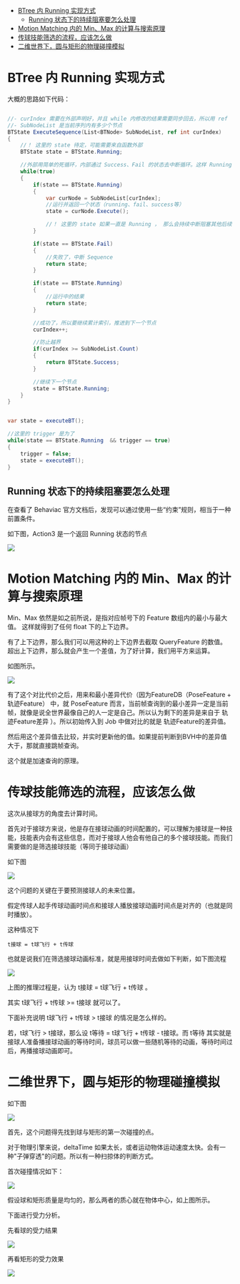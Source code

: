 ﻿
- [BTree 内 Running 实现方式](#btree-内-running-实现方式)
  - [Running 状态下的持续阻塞要怎么处理](#running-状态下的持续阻塞要怎么处理)
- [Motion Matching 内的 Min、Max 的计算与搜索原理](#motion-matching-内的-minmax-的计算与搜索原理)
- [传球技能筛选的流程，应该怎么做](#传球技能筛选的流程应该怎么做)
- [二维世界下，圆与矩形的物理碰撞模拟](#二维世界下圆与矩形的物理碰撞模拟)




# BTree 内 Running 实现方式

大概的思路如下代码：

```C#

//- curIndex 需要在外部声明好，并且 while 内修改的结果需要同步回去，所以用 ref
//- SubNodeList 是当前序列内有多少个节点
BTState ExecuteSequence(List<BTNode> SubNodeList, ref int curIndex)
{
    //！ 这里的 state 待定，可能需要来自函数外部
    BTState state = BTState.Running;

    //外部用简单的死循环，内部通过 Success、Fail 的状态去中断循环。这样 Running 就是一种持续保持的状态
    while(true)
    {
        if(state == BTState.Running)
        {
            var curNode = SubNodeList[curIndex];
            //运行并返回一个状态（running、fail、success等）
            state = curNode.Execute();

            //！ 这里的 state 如果一直是 Running ， 那么会持续中断阻塞其他后续节点的运行。后面查证了 Behaviac 源码找到一些思路。下文说明
        }

        if(state == BTState.Fail)
        {
            //失败了，中断 Sequence
            return state;
        }

        if(state == BTState.Running)
        {
            //运行中的结果
            return state;
        }

        //成功了，所以要继续累计索引，推进到下一个节点
        curIndex++;

        //防止越界
        if(curIndex >= SubNodeList.Count)
        {
            return BTState.Success;
        }

        //继续下一个节点
        state = BTState.Running;
    }
}


var state = executeBT();

//这里的 trigger 是为了
while(state == BTState.Running  && trigger == true)
{
    trigger = false;
    state = executeBT();
}


```

## Running 状态下的持续阻塞要怎么处理

在查看了 Behaviac 官方文档后，发现可以通过使用一些“约束”规则，相当于一种前置条件。

如下图，Action3 是一个返回 Running 状态的节点 

![](../../../99.res/pic/20240223173545.png)


# Motion Matching 内的 Min、Max 的计算与搜索原理

Min、Max 依然是如之前所说，是指对应帧号下的 Feature 数组内的最小与最大值。
这样就得到了任何 float 下的上下边界。

有了上下边界，那么我们可以用这种的上下边界去截取 QueryFeature 的数值。
超出上下边界，那么就会产生一个差值，为了好计算，我们用平方来运算。

如图所示。

![](../../../99.res/pic/20240223180224.png)

有了这个对比代价之后，用来和最小差异代价（因为FeatureDB（PoseFeature + 轨迹Feature） 中，就 PoseFeature 而言，当前帧查询到的最小差异一定是当前帧，就像是说全世界最像自己的人一定是自己。所以认为剩下的差异是来自于 轨迹Feature差异 ）。所以初始传入到 Job 中做对比的就是 轨迹Feature的差异值。

然后用这个差异值去比较，并实时更新他的值。如果提前判断到BVH中的差异值大于，那就直接跳帧查询。

这个就是加速查询的原理。



# 传球技能筛选的流程，应该怎么做

这次从接球方的角度去计算时间。

首先对于接球方来说，他是存在接球动画的时间配置的，可以理解为接球是一种技能，技能表内会有这些信息，而对于接球人他会有他自己的多个接球技能。而我们需要做的是筛选接球技能（等同于接球动画）

如下图

![](../../../99.res/pic/20240224085029.png)

这个问题的关键在于要预测接球人的未来位置。

假定传球人起手传球动画时间点和接球人播放接球动画时间点是对齐的（也就是同时播放）。

这种情况下

    t接球 = t球飞行 + t传球

也就是说我们在筛选接球动画标准，就是用接球时间去做如下判断，如下图流程

![](../../../99.res/pic/20240224091658.png)

上图的推理过程是，认为 t接球 = t球飞行 + t传球 。

其实 t球飞行 + t传球 >= t接球 就可以了。

下面补充说明 t球飞行 + t传球 > t接球 的情况是怎么样的。

若，t球飞行 > t接球，那么设 t等待 = t球飞行 + t传球 - t接球。而 t等待 其实就是接球人准备播接球动画的等待时间，球员可以做一些随机等待的动画，等待时间过后，再播接球动画即可。


# 二维世界下，圆与矩形的物理碰撞模拟

如下图

![](../../../99.res/pic/20240224092700.png)

首先，这个问题得先找到球与矩形的第一次碰撞的点。

对于物理引擎来说，deltaTime 如果太长，或者运动物体运动速度太快。会有一种"子弹穿透"的问题。所以有一种扫掠体的判断方式。

首次碰撞情况如下：

![](../../../99.res/pic/20240224093238.png)

假设球和矩形质量是均匀的，那么两者的质心就在物体中心，如上图所示。

下面进行受力分析。

先看球的受力结果

![](../../../99.res/pic/20240224100236.png)

再看矩形的受力效果

![](../../../99.res/pic/20240224100314.png)